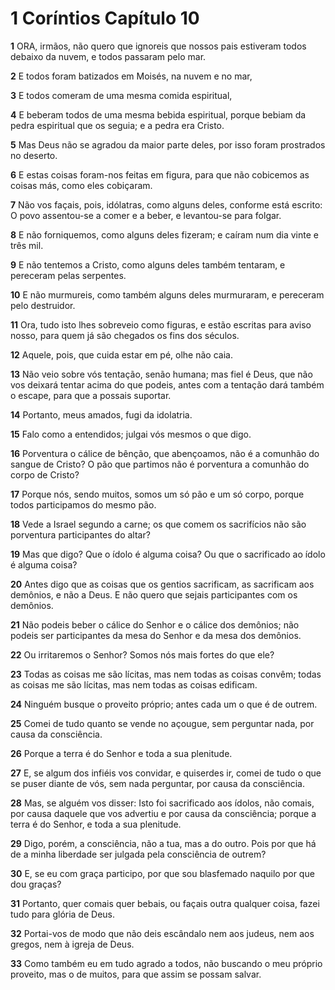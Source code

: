 # 1 Coríntios Capítulo 10

**1** 	ORA, irmãos, não quero que ignoreis que nossos pais estiveram todos debaixo da nuvem, e todos passaram pelo mar.

**2** 	E todos foram batizados em Moisés, na nuvem e no mar,

**3** 	E todos comeram de uma mesma comida espiritual,

**4** 	E beberam todos de uma mesma bebida espiritual, porque bebiam da pedra espiritual que os seguia; e a pedra era Cristo.

**5** 	Mas Deus não se agradou da maior parte deles, por isso foram prostrados no deserto.

**6** 	E estas coisas foram-nos feitas em figura, para que não cobicemos as coisas más, como eles cobiçaram.

**7** 	Não vos façais, pois, idólatras, como alguns deles, conforme está escrito: O povo assentou-se a comer e a beber, e levantou-se para folgar.

**8** 	E não forniquemos, como alguns deles fizeram; e caíram num dia vinte e três mil.

**9** 	E não tentemos a Cristo, como alguns deles também tentaram, e pereceram pelas serpentes.

**10** 	E não murmureis, como também alguns deles murmuraram, e pereceram pelo destruidor.

**11** 	Ora, tudo isto lhes sobreveio como figuras, e estão escritas para aviso nosso, para quem já são chegados os fins dos séculos.

**12** 	Aquele, pois, que cuida estar em pé, olhe não caia.

**13** 	Não veio sobre vós tentação, senão humana; mas fiel é Deus, que não vos deixará tentar acima do que podeis, antes com a tentação dará também o escape, para que a possais suportar.

**14** 	Portanto, meus amados, fugi da idolatria.

**15** 	Falo como a entendidos; julgai vós mesmos o que digo.

**16** 	Porventura o cálice de bênção, que abençoamos, não é a comunhão do sangue de Cristo? O pão que partimos não é porventura a comunhão do corpo de Cristo?

**17** 	Porque nós, sendo muitos, somos um só pão e um só corpo, porque todos participamos do mesmo pão.

**18** 	Vede a Israel segundo a carne; os que comem os sacrifícios não são porventura participantes do altar?

**19** 	Mas que digo? Que o ídolo é alguma coisa? Ou que o sacrificado ao ídolo é alguma coisa?

**20** 	Antes digo que as coisas que os gentios sacrificam, as sacrificam aos demônios, e não a Deus. E não quero que sejais participantes com os demônios.

**21** 	Não podeis beber o cálice do Senhor e o cálice dos demônios; não podeis ser participantes da mesa do Senhor e da mesa dos demônios.

**22** 	Ou irritaremos o Senhor? Somos nós mais fortes do que ele?

**23** 	Todas as coisas me são lícitas, mas nem todas as coisas convêm; todas as coisas me são lícitas, mas nem todas as coisas edificam.

**24** 	Ninguém busque o proveito próprio; antes cada um o que é de outrem.

**25** 	Comei de tudo quanto se vende no açougue, sem perguntar nada, por causa da consciência.

**26** 	Porque a terra é do Senhor e toda a sua plenitude.

**27** 	E, se algum dos infiéis vos convidar, e quiserdes ir, comei de tudo o que se puser diante de vós, sem nada perguntar, por causa da consciência.

**28** 	Mas, se alguém vos disser: Isto foi sacrificado aos ídolos, não comais, por causa daquele que vos advertiu e por causa da consciência; porque a terra é do Senhor, e toda a sua plenitude.

**29** 	Digo, porém, a consciência, não a tua, mas a do outro. Pois por que há de a minha liberdade ser julgada pela consciência de outrem?

**30** 	E, se eu com graça participo, por que sou blasfemado naquilo por que dou graças?

**31** 	Portanto, quer comais quer bebais, ou façais outra qualquer coisa, fazei tudo para glória de Deus.

**32** 	Portai-vos de modo que não deis escândalo nem aos judeus, nem aos gregos, nem à igreja de Deus.

**33** 	Como também eu em tudo agrado a todos, não buscando o meu próprio proveito, mas o de muitos, para que assim se possam salvar.

